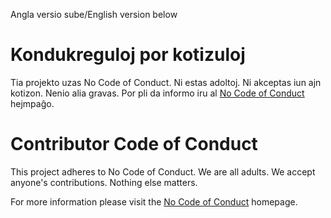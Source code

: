 Angla versio sube/English version below

# Kondukreguloj por kotizuloj

Tia projekto uzas No Code of Conduct. Ni estas adoltoj. Ni akceptas iun ajn kotizon. Nenio alia gravas.
Por pli da informo iru al [No Code of Conduct](https://github.com/domgetter/NCoC) hejmpaĝo.

# Contributor Code of Conduct

This project adheres to No Code of Conduct.  We are all adults.  We accept anyone's contributions.  Nothing else matters.

For more information please visit the [No Code of Conduct](https://github.com/domgetter/NCoC) homepage.
